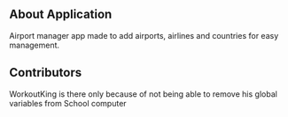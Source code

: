 
## About Application

Airport manager app made to add airports, airlines and countries for easy management.


## Contributors

WorkoutKing is there only because of not being able to remove his global variables from School computer
